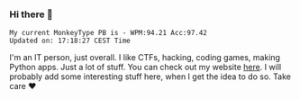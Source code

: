 ### Hi there 👋
<!-- PB START -->
```
My current MonkeyType PB is - WPM:94.21 Acc:97.42
Updated on: 17:18:27 CEST Time
```
<!-- PB END -->
I'm an IT person, just overall. I like CTFs, hacking, coding games, making Python apps. Just a lot of stuff.
You can check out my website [here](https://skill3472.github.io/).
I will probably add some interesting stuff here, when I get the idea to do so. Take care ❤️
